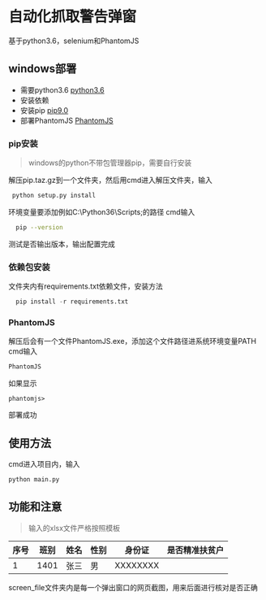 # 自动化抓取警告弹窗 
基于python3.6，selenium和PhantomJS



## windows部署

  - 需要python3.6 [python3.6](https://www.python.org/downloads/windows/)
  - 安装依赖
  - 安装pip [pip9.0](https://pypi.python.org/pypi/pip)
  - 部署PhantomJS [PhantomJS](http://phantomjs.org/download.html)
 
### pip安装

> windows的python不带包管理器pip，需要自行安装

解压pip.taz.gz到一个文件夹，然后用cmd进入解压文件夹，输入
```sh
 python setup.py install
```
环境变量要添加例如C:\Python36\Scripts;的路径
cmd输入
```sh
  pip --version
```
测试是否输出版本，输出配置完成
  

### 依赖包安装

文件夹内有requirements.txt依赖文件，安装方法
```python
  pip install -r requirements.txt
```

### PhantomJS

解压后会有一个文件PhantomJS.exe，添加这个文件路径进系统环境变量PATH
cmd输入
```sh
PhantomJS
```
如果显示
```
phantomjs>
````
部署成功

## 使用方法

cmd进入项目内，输入

```python
python main.py
```

## 功能和注意

> 输入的xlsx文件严格按照模板



| 序号 | 班别 | 姓名 | 性别 | 身份证 | 是否精准扶贫户 |
| ------ | ------ | ------ | ------ | ------ | ------ |
|  1  | 1401 | 张三 | 男 | XXXXXXXX |    |

screen_file文件夹内是每一个弹出窗口的网页截图，用来后面进行核对是否正确
